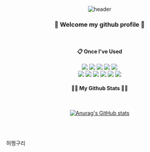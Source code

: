 <div align="center"> 

![header](https://capsule-render.vercel.app/api?type=transparent&color=000000&height=100&section=header&text=HELLO,%20-nl-I'M%20JEONG%20YEON!&fontColor=ffffff&fontSize=37&animation=fadeIn&fontAlignY=40&desc=%20&descAlignY=62&descAlign=62)

<h3 align="center">🤍 Welcome my github profile 🤍</h3>

  
 <br/>
  
####  :clipboard: Once I've Used 
  

<img src="https://img.shields.io/badge/JAVA-007396?style=for-the-badge&logo=Java&logoColor=white">
<img src="https://img.shields.io/badge/JavaScript-F7DF1E?style=for-the-badge&logo=JavaScript&logoColor=white">
<img src="https://img.shields.io/badge/Spring-6DB33F?style=for-the-badge&logo=Spring&logoColor=white">
<img src="https://img.shields.io/badge/HTML5-E34F26?style=for-the-badge&logo=HTML5&logoColor=white">
<img src="https://img.shields.io/badge/CSS3-1572B6?style=for-the-badge&logo=CSS3&logoColor=white"> <br>
<img src="https://img.shields.io/badge/MySQL-4479A1?style=for-the-badge&logo=MySQL&logoColor=white">
<img src="https://img.shields.io/badge/Oracle-F80000?style=for-the-badge&logo=Oracle&logoColor=white"> 
<img src="https://img.shields.io/badge/aws-232F3E?style=for-the-badge&logo=Amazon aws&logoColor=white">
<img src="https://img.shields.io/badge/Eclipse-2C2255?style=for-the-badge&logo=Eclipse%20IDE&logoColor=white">
<img src="https://img.shields.io/badge/github-181717?style=for-the-badge&logo=github&logoColor=white">
<img src="https://img.shields.io/badge/VSCode-007ACC?style=for-the-badge&logo=VisualStudioCode&logoColor=white">
 
   <br/>

 
<h4 align="center">👩‍💻 My Github Stats 👩‍💻</h4>
<br/>

[![Anurag's GitHub stats](https://github-readme-stats.vercel.app/api?username=xxcordeau&icon_color=000000)](https://github.com/anuraghazra/github-readme-stats)

  <br/>
  <br/>

</div>

허쩡구리
